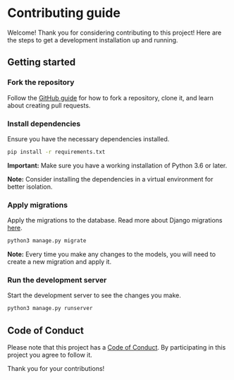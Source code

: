 # Contributing guide

Welcome! Thank you for considering contributing to this project! Here are the steps to get a development installation up and running.

## Getting started

### Fork the repository

Follow the [GitHub guide](https://docs.github.com/en/pull-requests/collaborating-with-pull-requests/working-with-forks/fork-a-repo
) for how to fork a repository, clone it, and learn about creating pull requests.

### Install dependencies

Ensure you have the necessary dependencies installed. 

  ```bash
  pip install -r requirements.txt
  ```

**Important:** Make sure you have a working installation of Python 3.6 or later.

**Note:** Consider installing the dependencies in a virtual environment for better isolation.

### Apply migrations

Apply the migrations to the database. Read more about Django migrations [here](https://docs.djangoproject.com/en/5.0/topics/migrations/).

```bash
python3 manage.py migrate
```

**Note:** Every time you make any changes to the models, you will need to create a new migration and apply it.

### Run the development server

Start the development server to see the changes you make.

```bash
python3 manage.py runserver
```

## Code of Conduct

Please note that this project has a [Code of Conduct](https://github.com/2i2c-org/unnamed-thingity-thing?tab=coc-ov-file). By participating in this project you agree to follow it.

Thank you for your contributions!